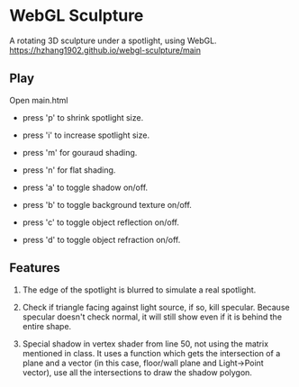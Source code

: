 # WebGL Sculpture

A rotating 3D sculpture under a spotlight, using WebGL.
<a>https://hzhang1902.github.io/webgl-sculpture/main</a>

## Play
Open main.html
* press 'p' to shrink spotlight size.
* press 'i' to increase spotlight size.

* press 'm' for gouraud shading.
* press 'n' for flat shading.

* press 'a' to toggle shadow on/off.

* press 'b' to toggle background texture on/off.

* press 'c' to toggle object reflection on/off.
* press 'd' to toggle object refraction on/off.

## Features
1. The edge of the spotlight is blurred to simulate a real spotlight.

2. Check if triangle facing against light source, if so, kill specular. Because specular doesn't check normal, it will still show even if it is behind the entire shape.

3. Special shadow in vertex shader from line 50, not using the matrix mentioned in class. It uses a function which gets the intersection of a plane and a vector (in this case, floor/wall plane and Light->Point vector), use all the intersections to draw the shadow polygon.
